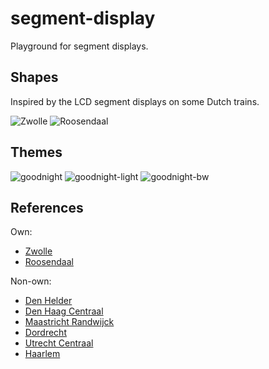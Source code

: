 # segment-display
Playground for segment displays.

## Shapes

Inspired by the LCD segment displays on some Dutch trains.

![Zwolle](https://user-images.githubusercontent.com/14018963/174204313-8d2fd422-29d9-4a4f-8476-24168333f42b.jpeg)
![Roosendaal](https://user-images.githubusercontent.com/14018963/174503368-1590bf60-2dd6-4223-81ee-3cc5ff96b894.png)

## Themes
![goodnight](https://user-images.githubusercontent.com/14018963/174203915-c5f27b19-2188-440a-b74f-d7d41dde1080.png)
![goodnight-light](https://user-images.githubusercontent.com/14018963/174203989-82e7c034-2ec9-4771-8c65-73d989f9be51.png)
![goodnight-bw](https://user-images.githubusercontent.com/14018963/174204040-f921e799-86aa-42bc-b95f-dbcc0b64fa52.png)

## References

Own:
  - [Zwolle](https://user-images.githubusercontent.com/14018963/174204313-8d2fd422-29d9-4a4f-8476-24168333f42b.jpeg)
  - [Roosendaal](https://user-images.githubusercontent.com/14018963/174503368-1590bf60-2dd6-4223-81ee-3cc5ff96b894.png)

Non-own:
  - [Den Helder](https://treinposities.nl/foto/67902)
  - [Den Haag Centraal](https://treinposities.nl/foto/40853)
  - [Maastricht Randwijck](https://commons.wikimedia.org/wiki/File:Bestemming_Maastricht_Randwijck.jpg)
  - [Dordrecht](https://treinposities.nl/foto/34508)
  - [Utrecht Centraal](https://treinposities.nl/foto/27261)
  - [Haarlem](https://treinposities.nl/foto/15712)
